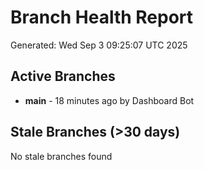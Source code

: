 # Branch Health Report
Generated: Wed Sep  3 09:25:07 UTC 2025

## Active Branches
- **main** - 18 minutes ago by Dashboard Bot

## Stale Branches (>30 days)
No stale branches found
